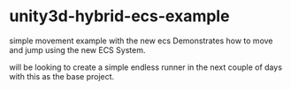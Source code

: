 # unity3d-hybrid-ecs-example
simple movement example with the new ecs
Demonstrates how to move and jump using the new ECS System.

will be looking to create a simple endless runner in the next couple of days with this as the base project.
